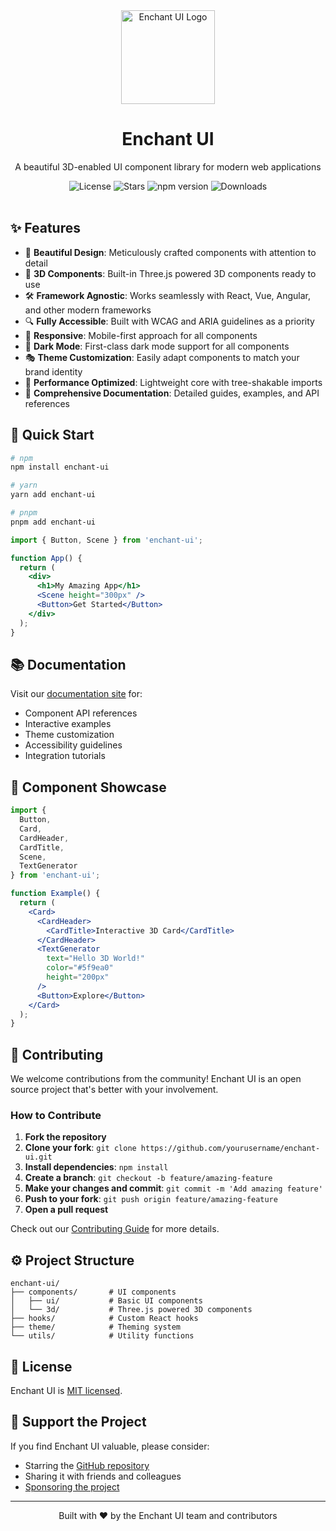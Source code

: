
<div align="center">
  <img src="https://via.placeholder.com/150x150?text=Enchant+UI" alt="Enchant UI Logo" width="150" />
  <h1>Enchant UI</h1>
  
  <p>A beautiful 3D-enabled UI component library for modern web applications</p>

  <div>
    <img src="https://img.shields.io/github/license/yourusername/enchant-ui?style=flat-square" alt="License" />
    <img src="https://img.shields.io/github/stars/yourusername/enchant-ui?style=flat-square" alt="Stars" />
    <img src="https://img.shields.io/npm/v/enchant-ui?style=flat-square" alt="npm version" />
    <img src="https://img.shields.io/npm/dm/enchant-ui?style=flat-square" alt="Downloads" />
  </div>
  
  <br />
</div>

## ✨ Features

- 🎨 **Beautiful Design**: Meticulously crafted components with attention to detail
- 🧩 **3D Components**: Built-in Three.js powered 3D components ready to use
- 🛠️ **Framework Agnostic**: Works seamlessly with React, Vue, Angular, and other modern frameworks
- 🔍 **Fully Accessible**: Built with WCAG and ARIA guidelines as a priority
- 📱 **Responsive**: Mobile-first approach for all components
- 🌙 **Dark Mode**: First-class dark mode support for all components
- 🎭 **Theme Customization**: Easily adapt components to match your brand identity
- 🚀 **Performance Optimized**: Lightweight core with tree-shakable imports
- 📖 **Comprehensive Documentation**: Detailed guides, examples, and API references

## 🚀 Quick Start

```bash
# npm
npm install enchant-ui

# yarn
yarn add enchant-ui

# pnpm
pnpm add enchant-ui
```

```jsx
import { Button, Scene } from 'enchant-ui';

function App() {
  return (
    <div>
      <h1>My Amazing App</h1>
      <Scene height="300px" />
      <Button>Get Started</Button>
    </div>
  );
}
```

## 📚 Documentation

Visit our [documentation site](https://enchant-ui.com/docs) for:
- Component API references
- Interactive examples
- Theme customization
- Accessibility guidelines
- Integration tutorials

## 🧩 Component Showcase

```jsx
import { 
  Button, 
  Card, 
  CardHeader, 
  CardTitle, 
  Scene,
  TextGenerator
} from 'enchant-ui';

function Example() {
  return (
    <Card>
      <CardHeader>
        <CardTitle>Interactive 3D Card</CardTitle>
      </CardHeader>
      <TextGenerator 
        text="Hello 3D World!" 
        color="#5f9ea0" 
        height="200px"
      />
      <Button>Explore</Button>
    </Card>
  );
}
```

## 🤝 Contributing

We welcome contributions from the community! Enchant UI is an open source project that's better with your involvement.

### How to Contribute

1. **Fork the repository**
2. **Clone your fork**: `git clone https://github.com/yourusername/enchant-ui.git`
3. **Install dependencies**: `npm install`
4. **Create a branch**: `git checkout -b feature/amazing-feature`
5. **Make your changes and commit**: `git commit -m 'Add amazing feature'`
6. **Push to your fork**: `git push origin feature/amazing-feature`
7. **Open a pull request**

Check out our [Contributing Guide](./CONTRIBUTING.md) for more details.

## ⚙️ Project Structure

```
enchant-ui/
├── components/       # UI components
│   ├── ui/           # Basic UI components  
│   └── 3d/           # Three.js powered 3D components
├── hooks/            # Custom React hooks
├── theme/            # Theming system
└── utils/            # Utility functions
```

## 📜 License

Enchant UI is [MIT licensed](./LICENSE).

## 💖 Support the Project

If you find Enchant UI valuable, please consider:
- Starring the [GitHub repository](https://github.com/yourusername/enchant-ui)
- Sharing it with friends and colleagues
- [Sponsoring the project](https://github.com/sponsors/yourusername)

---

<div align="center">
  <p>Built with ❤️ by the Enchant UI team and contributors</p>
</div>
